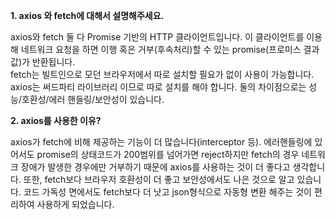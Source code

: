 **1. axios 와 fetch에 대해서 설명해주세요.**  

axios와 fetch 둘 다 Promise 기반의 HTTP 클라이언트입니다. 
이 클라이언트를 이용해 네트워크 요청을 하면 이행 혹은 거부(후속처리)할 수 있는 promise(프로미스 결과 값)가 반환됩니다.  
fetch는 빌트인으로 모던 브라우저에서 따로 설치할 필요가 없이 사용이 가능합니다. axios는 써드파티 라이브러리 이므로 따로 설치를 해야 합니다.
둘의 차이점으로는 성능/호환성/에러 핸들링/보안성이 있습니다. 

**2. axios를 사용한 이유?** 

axios가 fetch에 비해 제공하는 기능이 더 많습니다(interceptor 등). 에러핸들링에 있어서도 promise의 상태코드가
200범위를 넘어가면 reject하지만 fetch의 경우 네트워크 장애가 발생한 경우에만 거부하기 때문에 
axios를 사용하는 것이 더 좋다고 생각합니다. 또한, fetch보다 브라우저 호환성이 더 좋고 보안성에서도 나은 것으로 
알고 있습니다. 코드 가독성 면에서도 fetch보다 더 낫고 json형식으로 자동형 변환 해주는 것이 편리하여 사용하게 되었습니다.

